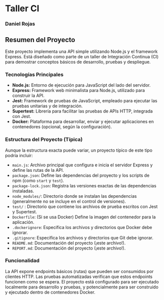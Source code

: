 # Taller CI
### Daniel Rojas
## Resumen del Proyecto

Este proyecto implementa una API simple utilizando Node.js y el framework Express. Está diseñado como parte de un taller de Integración Continua (CI) para demostrar conceptos básicos de desarrollo, pruebas y despliegue.

### Tecnologías Principales

*   **Node.js:** Entorno de ejecución para JavaScript del lado del servidor.
*   **Express:** Framework web minimalista para Node.js, utilizado para construir la API.
*   **Jest:** Framework de pruebas de JavaScript, empleado para ejecutar las pruebas unitarias y de integración.
*   **Supertest:** Librería para facilitar las pruebas de APIs HTTP, integrada con Jest.
*   **Docker:** Plataforma para desarrollar, enviar y ejecutar aplicaciones en contenedores (opcional, según la configuración).

### Estructura del Proyecto (Típica)

Aunque la estructura exacta puede variar, un proyecto típico de este tipo podría incluir:

*   `main.js`: Archivo principal que configura e inicia el servidor Express y define las rutas de la API.
*   `package.json`: Define las dependencias del proyecto y los scripts de npm (como `start` y `test`).
*   `package-lock.json`: Registra las versiones exactas de las dependencias instaladas.
*   `node_modules/`: Directorio donde se instalan las dependencias (generalmente no se incluye en el control de versiones).
*   `test/` : Directorio que contiene los archivos de prueba escritos con Jest y Supertest.
*   `Dockerfile`: (Si se usa Docker) Define la imagen del contenedor para la aplicación.
*   `.dockerignore`: Especifica los archivos y directorios que Docker debe ignorar.
*   `.gitignore`: Especifica los archivos y directorios que Git debe ignorar.
*   `README.md`: Documentación del proyecto (¡este archivo!).
*   `REPORT.md`: Documentación del proyecto (¡este archivo!).

### Funcionalidad

La API expone endpoints básicos (rutas) que pueden ser consumidos por clientes HTTP. Las pruebas automatizadas verifican que estos endpoints funcionen como se espera. El proyecto está configurado para ser ejecutado localmente para desarrollo y pruebas, y potencialmente para ser construido y ejecutado dentro de contenedores Docker.
